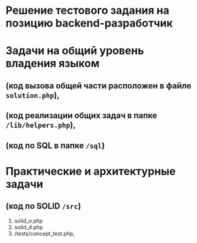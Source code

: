 # Решение тестового задания на позицию backend-разработчик

# Задачи на общий уровень владения языком
## (код вызова общей части расположен в файле `solution.php`), 
## (код реализации общих задач в папке `/lib/helpers.php`),
## (код по SQL в папке `/sql`)

# Практические и архитектурные задачи
## (код по SOLID `/src`)

1. solid_o.php
2. solid_d.php
3. /tests/concept_test.php, 
```

```


